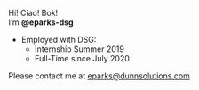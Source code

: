 Hi! Ciao! Bok!  
I’m <b>@eparks-dsg</b> 

- Employed with DSG:
  - Internship Summer 2019
  - Full-Time since July 2020

Please contact me at eparks@dunnsolutions.com

<!---
eparks-dsg/eparks-dsg is a ✨ special ✨ repository because its `README.md` (this file) appears on your GitHub profile.
You can click the Preview link to take a look at your changes.
--->
